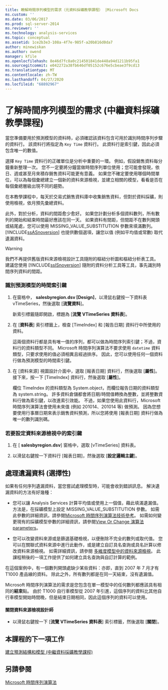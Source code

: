 ```yaml
---
title: 瞭解時間序列模型的需求（元資料採礦教學課程） |Microsoft Docs
ms.custom: ''
ms.date: 03/06/2017
ms.prod: sql-server-2014
ms.reviewer: ''
ms.technology: analysis-services
ms.topic: conceptual
ms.assetid: 1ce2b3e3-108a-4f7e-985f-a20b816d0da7
author: minewiskan
ms.author: owend
manager: kfile
ms.openlocfilehash: 8e46d7fc8a0c214501841de448a94d1211b95fa1
ms.sourcegitcommit: e042272a38fb646df05152c676e5cbeae3f9cd13
ms.translationtype: MT
ms.contentlocale: zh-TW
ms.lasthandoff: 04/27/2020
ms.locfileid: "68892967"
---
```

# <a name="understanding-the-requirements-for-a-time-series-model-intermediate-data-mining-tutorial"></a>了解時間序列模型的需求 (中繼資料採礦教學課程)
  當您準備要用於預測模型的資料時，必須確認該資料包含可用於識別時間序列步驟的資料行。 該資料行將指定為 `Key Time` 資料行。 此資料行是索引鍵，因此必須包含唯一的數值。  
  
 選擇 `Key Time` 資料行的正確單位是分析中重要的一環。 例如，假設銷售資料每分鐘重新整理一次。 您不一定要將分鐘當做時間序列單位使用；您可能會發現，依日、週或甚至月來積存銷售資料可能更有意義。 如果您不確定要使用哪個時間單位，可以為每個彙總建立一個新的資料來源檢視，並建立相關的模型，看看是否在每個彙總層級出現不同的趨勢。  
  
 在本教學課程中，每天於交易式銷售資料庫中收集銷售資料，但對於資料採礦，則使用檢視，依月預先彙總資料。  
  
 此外，對於分析，資料的間距愈少愈好。 如果您計劃分析多個資料數列，所有數列的開始和結束時間最好應該在同一天。 如果資料有間距，但間距不在數列開頭或結尾處，您可以使用 MISSING_VALUE_SUBSTITUTION 參數來填滿數列。 [!INCLUDE[ssASnoversion](../includes/ssasnoversion-md.md)] 也提供數個選項，讓您以值 (例如平均值或常數) 取代遺漏資料。  
  
> [!WARNING]  
>  我們不再提供舊版資料來源檢視設計工具隨附的樞紐分析圖和樞紐分析表工具。 建議您使用 [!INCLUDE[ssISnoversion](../includes/ssisnoversion-md.md)] 隨附的資料分析工具等工具，事先識別時間序列資料的間距。  
  
### <a name="to-identify-the-time-key-for-the-forecasting-model"></a>識別預測模型的時間索引鍵  
  
1.  在窗格中， **salesbyregion.dsv [Design]**，以滑鼠右鍵按一下資料表 vTimeSeries，然後選取 [**流覽資料**]。  
  
     新索引標籤隨即開啟，標題為 [**流覽 VTimeSeries 資料表**]。  
  
2.  在 [**資料表**] 索引標籤上，檢查 [TimeIndex] 和 [報告日期] 資料行中所使用的資料。  
  
     這兩個資料行都是具有唯一值的序列，都可以做為時間序列索引鍵；不過，資料行的資料類型不同。 Microsoft 時間序列演算法不要求使用 `datetime` 資料類型，只要求使用的值必須相異且經過排序。 因此，您可以使用任何一個資料行做為預測模型的時間索引鍵。  
  
3.  在 [資料來源] 視圖設計介面中，選取 [報表日期] 資料行，然後選取 [**屬性**]。 接下來，按一下 [TimeIndex] 資料行，然後選取 [**屬性**]。  
  
     欄位 TimeIndex 的資料類型為 System.object，而欄位報告日期的資料類型為 system.string。 許多資料倉儲都會將日期/時間值轉換為整數，並將整數資料行做為索引鍵，以改進索引效能。 不過，如果您使用此資料行，Microsoft 時間序列演算法會使用未來值 (例如 201014、201014 等) 做預測。 因為您想要使用行事曆日期來表示銷售資料預測，所以您將使用 [報表日期] 資料行做為唯一的數列識別碼。  
  
### <a name="to-set-the-key-in-the-data-source-view"></a>若要設定資料來源檢視中的索引鍵  
  
1.  在 [ **salesbyregion.dsv**] 窗格中，選取 [vTimeSeries] 資料表。  
  
2.  以滑鼠右鍵按一下資料行 [報表日期]，然後選取 [**設定邏輯主鍵**]。  
  
## <a name="handling-missing-data-optional"></a>處理遺漏資料 (選擇性)  
 如果有任何序列遺漏資料，當您嘗試處理模型時，可能會收到錯誤訊息。 解決遺漏資料的方法有好幾種：  
  
-   您可以讓 Analysis Services 計算平均值或使用上一個值，藉此填滿遺漏值。 方法是，在採礦模型上設定 MISSING_VALUE_SUBSTITUTION 參數。 如需此參數的詳細資訊，請參閱[Microsoft 時間序列演算法技術參考](../../2014/analysis-services/data-mining/microsoft-time-series-algorithm-technical-reference.md)。 如需如何變更現有的採礦模型參數的詳細資訊，請參閱[View Or Change 演算法 parameters](../../2014/analysis-services/data-mining/view-or-change-algorithm-parameters.md)。  
  
-   您可以改變資料來源或是篩選基礎檢視，以便刪除不完全的數列或取代值。 您可以在關聯式資料來源中進行此動作，或是建立自訂具名查詢或具名計算以修改資料來源檢視。 如需詳細資訊，請參閱 [多維度模型中的資料來源檢視](https://docs.microsoft.com/analysis-services/multidimensional-models/data-source-views-in-multidimensional-models)。 此課程稍後的一項工作提供了如何建立具名查詢與自訂計算的範例。  
  
 在這個案例中，有一個數列開頭處缺少某些資料：亦即，直到 2007 年 7 月才有 T1000 產品線的資料。 除此之外，所有數列都是在同一天結束，沒有遺漏值。  
  
 Microsoft 時間序列演算法的需求是您包含在單一模型中的任何數列都應該具有相同的**結束**點。 由於 T1000 自行車模型從 2007 年引進，這個序列的資料比其他自行車模型開始時間晚，但是結束日期相同，因此這個序列的資料可以使用。  
  
#### <a name="to-close-the-data-source-view-designer"></a>關閉資料來源檢視設計師  
  
-   以滑鼠右鍵按一下 [**流覽 VTimeSeries 資料表**] 索引標籤，然後選取 [**關閉**]。  
  
## <a name="next-task-in-lesson"></a>本課程的下一項工作  
 [建立預測結構和模型 &#40;中繼資料採礦教學課程&#41;](../../2014/tutorials/creating-a-forecasting-structure-and-model-intermediate-data-mining-tutorial.md)  
  
## <a name="see-also"></a>另請參閱  
 [Microsoft 時間序列演算法](../../2014/analysis-services/data-mining/microsoft-time-series-algorithm.md)  
  
  
